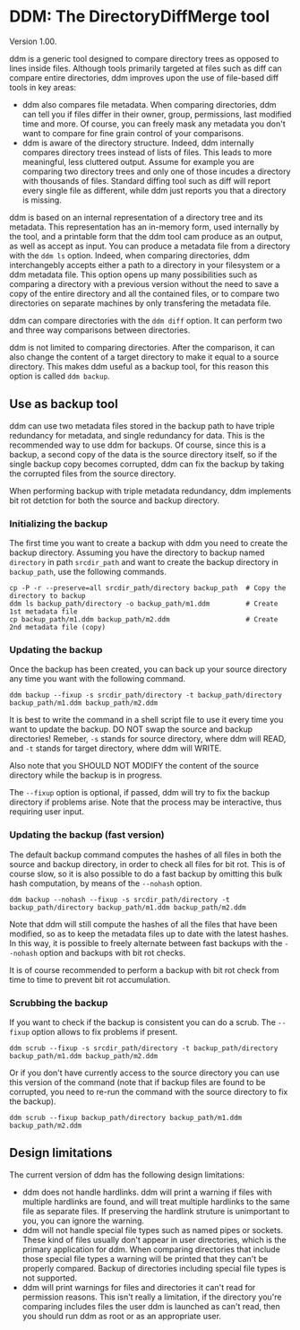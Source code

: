 # DDM: The DirectoryDiffMerge tool

Version 1.00.

ddm is a generic tool designed to compare directory trees as opposed to lines
inside files. Although tools primarily targeted at files such as diff can
compare entire directories, ddm improves upon the use of file-based diff tools
in key areas:

- ddm also compares file metadata. When comparing directories, ddm can tell
you if files differ in their owner, group, permissions, last modified time and
more. Of course, you can freely mask any metadata you don't want to compare
for fine grain control of your comparisons.
- ddm is aware of the directory structure. Indeed, ddm internally compares
directory trees instead of lists of files. This leads to more meaningful, less
cluttered output. Assume for example you are comparing two directory trees and
only one of those incudes a directory with thousands of files. Standard diffing
tool such as diff will report every single file as different, while ddm just
reports you that a directory is missing.

ddm is based on an internal representation of a directory tree and its metadata.
This representation has an in-memory form, used internally by the tool, and a
printable form that the ddm tool cam produce as an output, as well as accept as
input. You can produce a metadata file from a directory with the `ddm ls` option.
Indeed, when comparing directories, ddm interchangebly accepts either a path to
a directory in your filesystem or a ddm metadata file.
This option opens up many possibilities such as comparing a directory with a
previous version without the need to save a copy of the entire directory and
all the contained files, or to compare two directories on separate machines by
only transfering the metadata file.

ddm can compare directories with the `ddm diff` option.
It can perform two and three way comparisons between directories.

ddm is not limited to comparing directories.
After the comparison, it can also change the content of a target directory to
make it equal to a source directory.
This makes ddm useful as a backup tool, for this reason this option is
called `ddm backup`.


## Use as backup tool

ddm can use two metadata files stored in the backup path to have triple redundancy
for metadata, and single redundancy for data.
This is the recommended way to use ddm for backups. Of course, since this is a backup,
a second copy of the data is the source directory itself, so if the single backup
copy becomes corrupted, ddm can fix the backup by taking the corrupted files from
the source directory.

When performing backup with triple metadata redundancy, ddm implements bit rot
detction for both the source and backup directory.

### Initializing the backup

The first time you want to create a backup with ddm you need to create the backup directory. Assuming you have the directory to backup named `directory` in path `srcdir_path` and want to create the backup directory in `backup_path`, use the following commands.

```
cp -P -r --preserve=all srcdir_path/directory backup_path  # Copy the directory to backup
ddm ls backup_path/directory -o backup_path/m1.ddm         # Create 1st metadata file
cp backup_path/m1.ddm backup_path/m2.ddm                   # Create 2nd metadata file (copy)
```

### Updating the backup

Once the backup has been created, you can back up your source directory any time you want with the following command.

```
ddm backup --fixup -s srcdir_path/directory -t backup_path/directory backup_path/m1.ddm backup_path/m2.ddm
```

It is best to write the command in a shell script file to use it every time you want to update the backup.
DO NOT swap the source and backup directories! Remeber, `-s` stands for source directory, where ddm will READ, and `-t` stands for target directory, where ddm will WRITE.

Also note that you SHOULD NOT MODIFY the content of the source directory while the backup is in progress.

The `--fixup` option is optional, if passed, ddm will try to fix the backup directory if problems arise. Note that the process may be interactive, thus requiring user input.

### Updating the backup (fast version)

The default backup command computes the hashes of all files in both the source and backup directory, in order to check all files for bit rot. This is of course slow, so it is also possible to do a fast backup by omitting this bulk hash computation, by means of the `--nohash` option.

```
ddm backup --nohash --fixup -s srcdir_path/directory -t backup_path/directory backup_path/m1.ddm backup_path/m2.ddm
```

Note that ddm will still compute the hashes of all the files that have been modified, so as to keep the metadata files up to date with the latest hashes. In this way, it is possible to freely alternate between fast backups with the `--nohash` option and backups with bit rot checks.

It is of course recommended to perform a backup with bit rot check from time to time to prevent bit rot accumulation.


### Scrubbing the backup

If you want to check if the backup is consistent you can do a scrub. The `--fixup` option allows to fix problems if present.

```
ddm scrub --fixup -s srcdir_path/directory -t backup_path/directory backup_path/m1.ddm backup_path/m2.ddm
```

Or if you don't have currently access to the source directory you can use this version of the command (note that if backup files are found to be corrupted, you need to re-run the command with the source directory to fix the backup).

```
ddm scrub --fixup backup_path/directory backup_path/m1.ddm backup_path/m2.ddm
```

## Design limitations

The current version of ddm has the following design limitations:

- ddm does not handle hardlinks. ddm will print a warning if files with multiple hardlinks are found, and will treat multiple hardlinks to the same file as separate files. If preserving the hardlink struture is unimportant to you, you can ignore the warning.
- ddm will not handle special file types such as named pipes or sockets. These kind of files usually don't appear in user directories, which is the primary application for ddm. When comparing directories that include those special file types a warning will be printed that they can't be properly compared. Backup of directories including special file types is not supported.
- ddm will print warnings for files and directories it can't read for permission reasons. This isn't really a limitation, if the directory you're comparing includes files the user ddm is launched as can't read, then you should run ddm as root or as an appropriate user.


